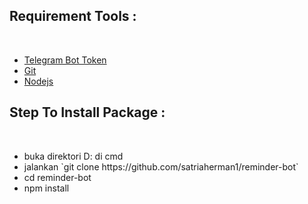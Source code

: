 <h2>Requirement Tools : </h2> <br />

<ul>
  <li> <a href="https://t.me/BotFather"> Telegram Bot Token </a></li>
  <li> <a href="https://git-scm.com/"> Git </a></li>
  <li> <a href="https://nodejs.org/en"> Nodejs </a></li>
</ul>



<h2>Step To Install Package : </h2> <br />
<ul>
  <li> buka direktori D: di cmd </li>
  <li> jalankan `git clone https://github.com/satriaherman1/reminder-bot` </li>
  <li> cd reminder-bot </li>
  <li> npm install </li>
</ul>
